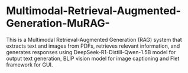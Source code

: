 # Multimodal-Retrieval-Augmented-Generation-MuRAG-
This is a Multimodal Retrieval-Augmented Generation (RAG) system that extracts text and images from PDFs, retrieves relevant information, and generates responses using DeepSeek-R1-Distill-Qwen-1.5B model for output text generation,  BLIP vision model for image captioning and Flet framework for GUI.
